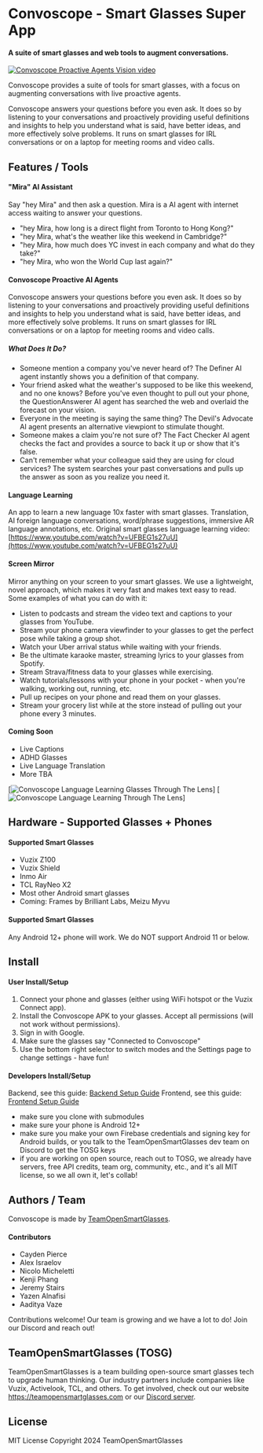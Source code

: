 # Convoscope - Smart Glasses Super App

#### A suite of smart glasses and web tools to augment conversations.

[![Convoscope Proactive Agents Vision video](./images/convoscope_play_video.jpg)](https://www.youtube.com/watch?v=3n6DzuYQ_v8 "Convoscope Vision Video")

Convoscope provides a suite of tools for smart glasses, with a focus on augmenting conversations with live proactive agents.

Convoscope answers your questions before you even ask. It does so by listening to your conversations and proactively providing useful definitions and insights to help you understand what is said, have better ideas, and more effectively solve problems. It runs on smart glasses for IRL conversations or on a laptop for meeting rooms and video calls.

## Features / Tools

#### "Mira" AI Assistant

Say "hey Mira" and then ask a question. Mira is a AI agent with internet access waiting to answer your questions.

- "hey Mira, how long is a direct flight from Toronto to Hong Kong?"
- "hey Mira, what's the weather like this weekend in Cambridge?"
- "hey Mira, how much does YC invest in each company and what do they take?"
- "hey Mira, who won the World Cup last again?"

#### Convoscope Proactive AI Agents

Convoscope answers your questions before you even ask. It does so by listening to your conversations and proactively providing useful definitions and insights to help you understand what is said, have better ideas, and more effectively solve problems. It runs on smart glasses for IRL conversations or on a laptop for meeting rooms and video calls.

##### What Does It Do?

- Someone mention a company you've never heard of? The Definer AI agent instantly shows you a definition of that company.
- Your friend asked what the weather's supposed to be like this weekend, and no one knows? Before you've even thought to pull out your phone, the QuestionAnswerer AI agent has searched the web and overlaid the forecast on your vision.
- Everyone in the meeting is saying the same thing?  The Devil's Advocate AI agent presents an alternative viewpiont to stimulate thought.
- Someone makes a claim you're not sure of? The Fact Checker AI agent checks the fact and provides a source to back it up or show that it's false.
- Can't remember what your colleague said they are using for cloud services? The system searches your past conversations and pulls up the answer as soon as you realize you need it.

#### Language Learning
An app to learn a new language 10x faster with smart glasses. Translation, AI foreign language conversations, word/phrase suggestions, immersive AR language annotations, etc. Original smart glasses language learning video: [https://www.youtube.com/watch?v=UFBEG1s27uU](https://www.youtube.com/watch?v=UFBEG1s27uU)

#### Screen Mirror

Mirror anything on your screen to your smart glasses. We use a lightweight, novel approach, which makes it very fast and makes text easy to read. Some examples of what you can do with it:

- Listen to podcasts and stream the video text and captions to your glasses from YouTube.
- Stream your phone camera viewfinder to your glasses to get the perfect pose while taking a group shot.
- Watch your Uber arrival status while waiting with your friends.
- Be the ultimate karaoke master, streaming lyrics to your glasses from Spotify.
- Stream Strava/fitness data to your glasses while exercising.
- Watch tutorials/lessons with your phone in your pocket - when you're walking, working out, running, etc.
- Pull up recipes on your phone and read them on your glasses.
- Stream your grocery list while at the store instead of pulling out your phone every 3 minutes.

#### Coming Soon

- Live Captions
- ADHD Glasses
- Live Language Translation
- More TBA


[![Convoscope Language Learning Glasses Through The Lens](./images/convoscope_app_ll.jpg)]
[![Convoscope Language Learning Through The Lens](./images/convoscope_throughlens_ll.jpg)]

## Hardware - Supported Glasses + Phones

#### Supported Smart Glasses

- Vuzix Z100
- Vuzix Shield
- Inmo Air
- TCL RayNeo X2
- Most other Android smart glasses
- Coming: Frames by Brilliant Labs, Meizu Myvu

#### Supported Smart Glasses

Any Android 12+ phone will work. We do NOT support Android 11 or below.

## Install

#### User Install/Setup

1. Connect your phone and glasses (either using WiFi hotspot or the Vuzix Connect app).
2. Install the Convoscope APK to your glasses. Accept all permissions (will not work without permissions).
3. Sign in with Google.
4. Make sure the glasses say "Connected to Convoscope"
5. Use the bottom right selector to switch modes and the Settings page to change settings - have fun!

#### Developers Install/Setup

Backend, see this guide: [Backend Setup Guide](./server/README.md)
Frontend, see this guide: [Frontend Setup Guide](./web_frontend/README.md)

- make sure you clone with submodules
- make sure your phone is Android 12+
- make sure you make your own Firebase credentials and signing key for Android builds, or you talk to the TeamOpenSmartGlasses dev team on Discord to get the TOSG keys
- if you are working on open source, reach out to TOSG, we already have servers, free API credits, team org, community, etc., and it's all MIT license, so we all own it, let's collab!

## Authors / Team

Convoscope is made by [TeamOpenSmartGlasses](https://teamopensmartglasses.com).

#### Contributors

- Cayden Pierce
- Alex Israelov
- Nicolo Micheletti
- Kenji Phang
- Jeremy Stairs
- Yazen Alnafisi
- Aaditya Vaze

Contributions welcome! Our team is growing and we have a lot to do! Join our Discord and reach out!

## TeamOpenSmartGlasses (TOSG)

TeamOpenSmartGlasses is a team building open-source smart glasses tech to upgrade human thinking. Our industry partners include companies like Vuzix, Activelook, TCL, and others. To get involved, check out our website https://teamopensmartglasses.com or our [Discord server](https://discord.gg/bAKsjh8CtE).

## License

MIT License Copyright 2024 TeamOpenSmartGlasses
